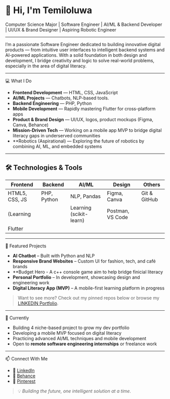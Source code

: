 # 👋 Hi, I'm Temiloluwa

Computer Science Major | Software Engineer | AI/ML & Backend Developer | UI/UX & Brand Designer | Aspiring Robotic Engineer 

---

I’m a passionate Software Engineer dedicated to building innovative digital products — from intuitive user interfaces to intelligent backend systems and AI-powered applications. With a solid foundation in both design and development, I bridge creativity and logic to solve real-world problems, especially in the area of digital literacy.

---

💻 What I Do

- **Frontend Development** — HTML, CSS, JavaScript  
- **AI/ML Projects** — Chatbots, NLP-based tools. 
- **Backend Engineering** — PHP, Python
- **Mobile Development** — Rapidly mastering Flutter for cross-platform apps  
- **Product & Brand Design** — UI/UX, logos, product mockups (Figma, Canva, Behance)  
- **Mission-Driven Tech** — Working on a mobile app MVP to bridge digital literacy gaps in underserved communities
- **Robotics (Aspirational) — Exploring the future of robotics by combining AI, ML, and embedded systems

---

## 🛠️ Technologies & Tools

| Frontend       | Backend        | AI/ML        | Design        | Others           |
|----------------|----------------|--------------|----------------|------------------|
| HTML5, CSS, JS | PHP, Python    | NLP, Pandas  | Figma, Canva   | Git & GitHub     |
| (Learning      |                | Learning (scikit-learn)       | Postman, VS Code |
| Flutter        |  |
---

📂 Featured Projects

- **AI Chatbot** – Built with Python and NLP  
- **Responsive Brand Websites** – Custom UI for fashion, tech, and café brands
- **Budget Hero - A c++ console game aim to help bridge finicial literacy
- **Personal Portfolio** – In development, showcasing design and engineering work  
- **Digital Literacy App (MVP)** – A mobile-first learning platform in progress

> Want to see more? Check out my pinned repos below or browse my [LINKEDIN Portfolio](https://www.linkedin.com/in/temiloluwa-valentine-005882293/).

---

 📌 Currently

- Building 4 niche-based project to grow my dev portfolio  
- Developing a mobile MVP focused on digital literacy  
- Practicing advanced AI/ML techniques and mobile development  
- Open to **remote software engineering internships** or freelance work

---

 📫 Connect With Me

- 💼 [LinkedIn](www.linkedin.com/in/temiloluwa-valentine-005882293)  
- 🎨 [Behance](https://www.behance.net/temilolvalenti)  
- 📌 [Pinterest](https://www.pinterest.com/TemiloluwaValentine/)  

> 💡 *Building the future, one intelligent solution at a time.*
